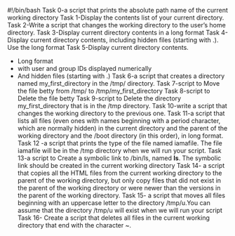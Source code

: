 #!/bin/bash
Task 0-a script that prints the absolute path name of the current working directory
Task 1-Display the contents list of your current directory.
Task 2-Write a script that changes the working directory to the user’s home directory.
Task 3-Display current directory contents in a long format
Task 4-Display current directory contents, including hidden files (starting with .). Use the long format
Task 5-Display current directory contents.
- Long format
- with user and group IDs displayed numerically
- And hidden files (starting with .)
Task 6-a script that creates a directory named my_first_directory in the /tmp/ directory.
Task 7-script to Move the file betty from /tmp/ to /tmp/my_first_directory
Task 8-script to Delete the file betty
Task 9-script to Delete the directory my_first_directory that is in the /tmp directory.
Task 10-write a script that changes the working directory to the previous one.
Task 11-a script that lists all files (even ones with names beginning with a period character, which are normally hidden) in the current directory and the parent of the working directory and the /boot directory (in this order), in long format.
Task 12 -a script that prints the type of the file named iamafile. The file iamafile will be in the /tmp directory when we will run your script.
Task 13-a script to Create a symbolic link to /bin/ls, named __ls__. The symbolic link should be created in the current working directory
Task 14- a script that copies all the HTML files from the current working directory to the parent of the working directory, but only copy files that did not exist in the parent of the working directory or were newer than the versions in the parent of the working directory.
Task 15- a script that moves all files beginning with an uppercase letter to the directory /tmp/u.You can assume that the directory /tmp/u will exist when we will run your script
Task 16- Create a script that deletes all files in the current working directory that end with the character ~.
